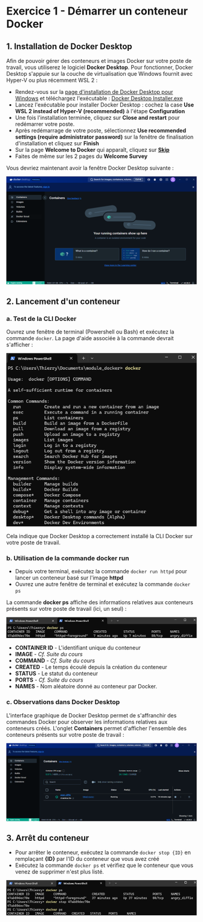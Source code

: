 # Exercice 1 - Démarrer un conteneur Docker

## 1. Installation de Docker Desktop

Afin de pouvoir gérer des conteneurs et images Docker sur votre poste de travail, vous utiliserez le logiciel **Docker Desktop**. Pour fonctionner, Docker Desktop s'appuie sur la couche de virtualisation que Windows fournit avec Hyper-V ou plus récemment WSL 2 :

- Rendez-vous sur la [page d'installation de Docker Desktop pour Windows](https://docs.docker.com/desktop/install/windows-install/) et téléchargez l'exécutable : [Docker Desktop Installer.exe](https://desktop.docker.com/win/main/amd64/Docker%20Desktop%20Installer.exe?utm_source=docker&utm_medium=webreferral&utm_campaign=docs-driven-download-win-amd64) 
- Lancez l'exécutable pour installer Docker Desktop : cochez la case **Use WSL 2 instead of Hyper-V (recommended)** à l'étape **Configuration**
- Une fois l'installation terminée, cliquez sur **Close and restart** pour redémarrer votre poste.
- Après redémarrage de votre poste, sélectionnez **Use recommended settings (require administrator password)** sur la fenêtre de finalisation d'installation et cliquez sur **Finish**
- Sur la page **Welcome to Docker** qui apparaît, cliquez sur **<u>Skip</u>**
- Faites de même sur les 2 pages du **Welcome Survey**

Vous devriez maintenant avoir la fenêtre Docker Desktop suivante :

![docker desktop homepage](./img/docker-desktop-hp.png)

## 2. Lancement d'un conteneur

### a. Test de la CLI Docker

Ouvrez une fenêtre de terminal (Powershell ou Bash) et exécutez la commande `docker`. La page d'aide associée à la commande devrait s'afficher :

![docker man page](./img/docker-man-page.png)

Cela indique que Docker Desktop a correctement installé la CLI Docker sur votre poste de travail.

### b. Utilisation de la commande docker run

- Depuis votre terminal, exécutez la commande `docker run httpd` pour lancer un conteneur basé sur l'image **httpd**
- Ouvrez une autre fenêtre de terminal et exécutez la commande `docker ps`

La commande **docker ps** affiche des informations relatives aux conteneurs présents sur votre poste de travail (ici, un seul) :

![docker ps](./img/docker-ps.png)

- **CONTAINER ID** - L'identifiant unique du conteneur
- **IMAGE** - *Cf. Suite du cours*
- **COMMAND** - *Cf. Suite du cours*
- **CREATED** - Le temps écoulé depuis la création du conteneur
- **STATUS** - Le statut du conteneur
- **PORTS** - *Cf. Suite du cours*
- **NAMES** - Nom aléatoire donné au conteneur par Docker.

### c. Observations dans Docker Desktop

L'interface graphique de Docker Desktop permet de s'affranchir des commandes Docker pour observer les informations relatives aux conteneurs créés. L'onglet **Containers** permet d'afficher l'ensemble des conteneurs présents sur votre poste de travail :

![docker desktop containers](./img/docker-desktop-containers.png)

## 3. Arrêt du conteneur

- Pour arrêter le conteneur, exécutez la commande `docker stop {ID}` en remplaçant **{ID}** par l'ID du conteneur que vous avez créé
- Exécutez la commande `docker ps` et vérifiez que le conteneur que vous venez de supprimer n'est plus listé. 

![docker stop](./img/docker-stop.png)